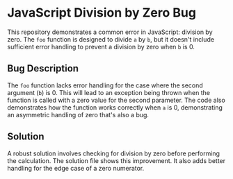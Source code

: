 # JavaScript Division by Zero Bug

This repository demonstrates a common error in JavaScript: division by zero.  The `foo` function is designed to divide `a` by `b`, but it doesn't include sufficient error handling to prevent a division by zero when `b` is 0.

## Bug Description

The `foo` function lacks error handling for the case where the second argument (`b`) is 0. This will lead to an exception being thrown when the function is called with a zero value for the second parameter.  The code also demonstrates how the function works correctly when `a` is 0, demonstrating an asymmetric handling of zero that's also a bug.

## Solution

A robust solution involves checking for division by zero before performing the calculation. The solution file shows this improvement.  It also adds better handling for the edge case of a zero numerator.